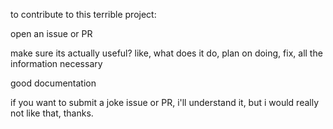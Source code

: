 to contribute to this terrible project:

open an issue or PR

make sure its actually useful? like, what does it do, plan on doing, fix, all the information necessary

good documentation

if you want to submit a joke issue or PR, i'll understand it, but i would really not like that, thanks.
